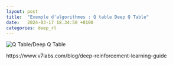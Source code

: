 ```yaml
---
layout: post
title:  "Exemple d'algorithmes : Q table Deep Q Table"
date:   2024-03-17 18:34:50 +0100
categories: deep_rl
---
```

<link rel="stylesheet" href="https://picorba.github.io/Rapport-veille-technologique/assets/css/theme_dark.css">

<img src="https://picorba.github.io/Rapport-veille-technologique/assets/images/table.png" alt="Q Table/Deep Q Table"><br>

<div class="texte">
https://www.v7labs.com/blog/deep-reinforcement-learning-guide
</div>